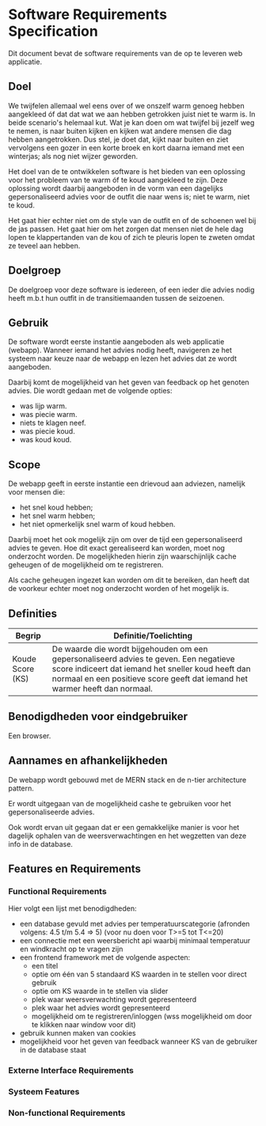 # Software Requirements Specification
Dit document bevat de software requirements van de op te leveren web applicatie.


## Doel
We twijfelen allemaal wel eens over of we onszelf warm genoeg hebben aangekleed óf dat dat wat we aan hebben getrokken juist niet te warm is. In beide scenario's helemaal kut. Wat je kan doen om wat twijfel bij jezelf weg te nemen, is naar buiten kijken en kijken wat andere mensen die dag hebben aangetrokken. Dus stel, je doet dat, kijkt naar buiten en ziet vervolgens een gozer in een korte broek en kort daarna iemand met een winterjas; als nog niet wijzer geworden.

Het doel van de te ontwikkelen software is het bieden van een oplossing voor het probleem van te warm óf te koud aangekleed te zijn. Deze oplossing wordt daarbij aangeboden in de vorm van een dagelijks gepersonaliseerd advies voor de outfit die naar wens is; niet te warm, niet te koud.

Het gaat hier echter niet om de style van de outfit en of de schoenen wel bij de jas passen. Het gaat hier om het zorgen dat mensen niet de hele dag lopen te klappertanden van de kou of zich te pleuris lopen te zweten omdat ze teveel aan hebben.

## Doelgroep
De doelgroep voor deze software is iedereen, of een ieder die advies nodig heeft m.b.t hun outfit in de transitiemaanden tussen de seizoenen. 

## Gebruik
De software wordt eerste instantie aangeboden als web applicatie (webapp). Wanneer iemand het advies nodig heeft, navigeren ze het systeem naar keuze naar de webapp en lezen het advies dat ze wordt aangeboden.

Daarbij komt de mogelijkheid van het geven van feedback op het genoten advies. Die wordt gedaan met de volgende opties:
- was lijp warm.
- was piecie warm.
- niets te klagen neef.
- was piecie koud.
- was koud koud.

## Scope
De webapp geeft in eerste instantie een drievoud aan adviezen, namelijk voor mensen die:
- het snel koud hebben;
- het snel warm hebben;
- het niet opmerkelijk snel warm of koud hebben.

Daarbij moet het ook mogelijk zijn om over de tijd een gepersonaliseerd advies te geven. Hoe dit exact gerealiseerd kan worden, moet nog onderzocht worden. De mogelijkheden hierin zijn waarschijnlijk cache geheugen of de mogelijkheid om te registreren. 

Als cache geheugen ingezet kan worden om dit te bereiken, dan heeft dat de voorkeur echter moet nog onderzocht worden of het mogelijk is.

## Definities

|Begrip|Definitie/Toelichting|
|------|---------------------|
|Koude Score (KS)|De waarde die wordt bijgehouden om een gepersonaliseerd advies te geven. Een negatieve score indiceert dat iemand het sneller koud heeft dan normaal en een positieve score geeft dat iemand het warmer heeft dan normaal.


## Benodigdheden voor eindgebruiker
Een browser.

## Aannames en afhankelijkheden
De webapp wordt gebouwd met de MERN stack en de n-tier architecture pattern.

Er wordt uitgegaan van de mogelijkheid cashe te gebruiken voor het gepersonaliseerde advies.

Ook wordt ervan uit gegaan dat er een gemakkelijke manier is voor het dagelijk ophalen van de weersverwachtingen en het wegzetten van deze info in de database.


## Features en Requirements

### Functional Requirements
Hier volgt een lijst met benodigdheden:
-   een database gevuld met advies per temperatuurscategorie (afronden volgens: 4.5 t/m 5.4 => 5) (voor nu doen voor T>=5 tot T<=20)
-   een connectie met een weersbericht api waarbij minimaal temperatuur en windkracht op te vragen zijn
-   een frontend framework met de volgende aspecten:
    -   een titel
    -   optie om één van 5 standaard KS waarden in te stellen voor direct gebruik
    -   optie om KS waarde in te stellen via slider
    -   plek waar weersverwachting wordt gepresenteerd
    -   plek waar het advies wordt gepresenteerd
    -   mogelijkheid om te registreren/inloggen (wss mogelijkheid om door te klikken naar window voor dit)
-   gebruik kunnen maken van cookies
-   mogelijkheid voor het geven van feedback wanneer KS van de gebruiker in de database staat


### Externe Interface Requirements

### Systeem Features

### Non-functional Requirements
